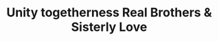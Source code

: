 ---
pid: RS303
title: Unity togetherness Real Brothers & Sisterly Love
location_transcription: New Love Park
zipcode: '19122'
outside_phl: 
neighborhood: Yorktown,Old Kensington,Jinogi
age: '62'
age_range: 60-69
instagram: 
image_file_name: RS_303.jpg
proposal_transcription: |-
  a time to live love
  togetherness in the now
  unite without prejudice, hatred, bigotry
topic: Brotherly Love,Unity
topic_summary: 0, 0
type: Other No Form
keywords_other: 
credit: Linda Green
image_labels: 
twitter: 
facebook: 
permalink: "/monuments/rs303/"
layout: item-page
---